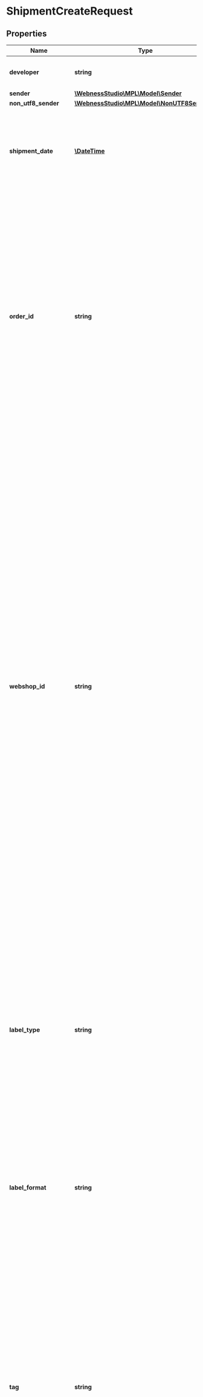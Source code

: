 # ShipmentCreateRequest

## Properties
Name | Type | Description | Notes
------------ | ------------- | ------------- | -------------
**developer** | **string** | Az API-t hívó rendszer neve.   /   The name of the system calling API. | 
**sender** | [**\WebnessStudio\MPL\Model\Sender**](Sender.md) |  | 
**non_utf8_sender** | [**\WebnessStudio\MPL\Model\NonUTF8Sender**](NonUTF8Sender.md) |  | [optional] 
**shipment_date** | [**\DateTime**](\DateTime.md) | A tényleges (fizikai) postára adás tervezett ideje. Értéke legfeljebb 6 hónappal lehet később az aktuális napnál.   /   Planned time of actual (physical) posting. Its value can be up to 6 months later than the current day. format: date-time | [optional] 
**order_id** | **string** | A webáruház által használt rendelésazonosító. A kérés/válasz ciklus után ezt az adatot az API-ban tároljuk, így a jegyzékzárás előtti lekérdezéseknél alapul szolgálhat az egyes szállítmányok beazonosításához. De jegyzékzárás után ez az adat már nem kíséri a csomagot az életútja során (pl. nyomkövetésnél).   /   The order identification number used by the online store. After the request/response cycle, this data is stored in the API, thus it may serve as a basis for the queries before closing the list to identify shipments. However, after closing the list, this data does not accompany the mail item in its life path (e.g. at tracking). | [optional] 
**webshop_id** | **string** | Az adott szállítmány azonosítója a kérés/válasz párban. A kérés/válasz ciklus után ezt az adatot már nem tároljuk, így a további API-hívásoknál már nem szolgál alapul, és jegyzékzárás után sem kíséri a csomagot az életútja során (pl. nyomkövetésnél). Mivel egy kérésben több szállítmány is beküldhető, ezért a szállítmányok mellé megadott azonosítóval lehet \&quot;párosítani\&quot; a kapott választ. Értékének ezért egy híváson belül kell egyedninek lennie, a legegyszerűbb egy 0-től kezdődő sorszám, de akár használható a webshop által kiosztott megrendelésazonosító is, ha megfelel a formai követelményeknek   /   The ID of the given shipment in the request/response pair. After the request/response cycle, we do not store this data anymore, thus it is no longer used as a basis for further API queries, and it does not accompany the mail items in their life path after the closing of the list (e.g. at tracking). Because multiple consignments can be submitted in one request, the response can be ‘paired’ with the ID provided for the consignments. Its value must therefore be unique within a call, the simplest being a serial number starting from 0, but you can even use the order ID assigned by the webshop if it meets the formal requirements. | 
**label_type** | **string** | A címirat elrendezése (mérete, tájolása). Részletes magyarázat a Dokumentáció menüben olvasható. Amennyiben nem érkezik ilyen paraméter, úgy a válasz nem tartalmaz majd címiratot. A címirat később is lekérhető, GET hívással.   /   Layout of postal address label.Detailed explanations can be found in the Documentation menu.If this parameter is not specified, then no manifest will be included in the response. The label can be generated later by a GET request. | [optional] 
**label_format** | **string** | A címirat fájl formátuma. Több címiratot tartalmazó PDF érdekében a szállítmányok beküldését követőn egy külön GET hívással kell címkét kérni.   /   File format of the label. To create a PDF containing multiple labels, an additional GET request need to be sent after the shipments have been submitted. | [optional] [default to 'PDF']
**tag** | **string** | A szállítmányok opcionálisan megjelölhetők. A kérés/válasz ciklus után ezt a jelölőt az API-ban tároljuk, így a jegyzékzárás előtti lekérdezéseknél vagy a címiratok csoportos nyomtatásánál alapul szolgálhat a szállítmányok egy csoportjára szűrésére. De jegyzékzárás után ez az adat már nem kíséri a csomagot az életútja során (pl. nyomkövetésnél).   /   Shipments can be optionally marked. After the request/response cycle, this marking is stored in the API, thus it may serve as a basis for the queries before closing the list or for the group printing of address labels to filter out a particular group of shipments. However, after closing the list, these data do not accompany the mail item in its life path (e.g. at tracking). | [optional] 
**group_together** | **bool** | ►DOM◄ A beküldött szállítmány csomagjai (item) együtt kézbesítendők-e? Díjmentes szolgáltatás.   /   May the mail items of the shipment sent in be delivered together? Free of charge service. | [optional] 
**delivery_time** | **string** | A kívánt kézbesítési idő. Csak az időablak (K_IDA) többletszolgáltatás esetén szükséges megadni.   /   The required delivery time. It must be provided only in case of the additional service of time-window delivery (K_IDA). | [optional] 
**delivery_date** | [**\DateTime**](\DateTime.md) | A kívánt kézbesítési nap. Csak a fix napi kézbesítés (K_FNK) többletszolgáltatás esetén szükséges megadni.   /   The required delivery date. It must be provided only in case of the additional service of fixed day delivery (K_FNK). | [optional] 
**item** | [**\WebnessStudio\MPL\Model\Item[]**](Item.md) | A tételek (csomagok) felsorolása.   /   List of items (parcels). | [optional] 
**recipient** | [**\WebnessStudio\MPL\Model\Recipient**](Recipient.md) |  | 
**non_utf8_recipient** | [**\WebnessStudio\MPL\Model\NonUTF8Recipient**](NonUTF8Recipient.md) |  | [optional] 
**payment_mode** | **string** | Azt adja meg, hogy az MPL hogyan fizesse ki az utánvételes csomagok után beszedett díjat a megrendelő számára.   /   Specifies how MPL should pay the customer the fee collected for cash on delivery parcels. | [optional] 
**package_retention** | **int** | A csomag őrzési ideje munkanapban: 0, 5 vagy 10.   /   Retention period of the parcel in business days: 0, 5 or 10. | [optional] 
**print_recipient_data** | **string** |  | [optional] 

[[Back to Model list]](../../README.md#documentation-for-models) [[Back to API list]](../../README.md#documentation-for-api-endpoints) [[Back to README]](../../README.md)

